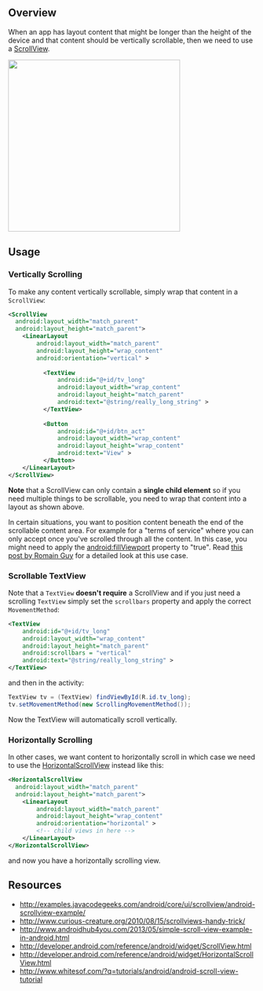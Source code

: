 ## Overview

When an app has layout content that might be longer than the height of the device and that content should be vertically scrollable, then we need to use a [ScrollView](http://developer.android.com/reference/android/widget/ScrollView.html).

<img src="https://i.imgur.com/1TaIN6g.gif" width="350" />

## Usage

### Vertically Scrolling

To make any content vertically scrollable, simply wrap that content in a `ScrollView`:

```xml
<ScrollView
  android:layout_width="match_parent"
  android:layout_height="match_parent">
    <LinearLayout
        android:layout_width="match_parent"
        android:layout_height="wrap_content"
        android:orientation="vertical" >   
        
          <TextView
              android:id="@+id/tv_long"
              android:layout_width="wrap_content"
              android:layout_height="match_parent"
              android:text="@string/really_long_string" >
          </TextView>
  
          <Button
              android:id="@+id/btn_act"
              android:layout_width="wrap_content"
              android:layout_height="wrap_content"
              android:text="View" >
          </Button>
    </LinearLayout>
</ScrollView>
```

**Note** that a ScrollView can only contain a **single child element** so if you need multiple things to be scrollable, you need to wrap that content into a layout as shown above. 

In certain situations, you want to position content beneath the end of the scrollable content area. For example for a "terms of service" where you can only accept once you've scrolled through all the content. In this case, you might need to apply the [android:fillViewport](http://developer.android.com/reference/android/widget/ScrollView.html#attr_android:fillViewport) property to "true". Read [this post by Romain Guy](http://www.curious-creature.org/2010/08/15/scrollviews-handy-trick/) for a detailed look at this use case.

### Scrollable TextView

Note that a `TextView` **doesn't require** a ScrollView and if you just need a scrolling `TextView` simply set the `scrollbars` property and apply the correct `MovementMethod`:

```xml
<TextView
    android:id="@+id/tv_long"
    android:layout_width="wrap_content"
    android:layout_height="match_parent"
    android:scrollbars = "vertical"
    android:text="@string/really_long_string" >
</TextView>
```

and then in the activity:

```java
TextView tv = (TextView) findViewById(R.id.tv_long);
tv.setMovementMethod(new ScrollingMovementMethod());
```

Now the TextView will automatically scroll vertically.

### Horizontally Scrolling

In other cases, we want content to horizontally scroll in which case we need to use the [HorizontalScrollView](http://developer.android.com/reference/android/widget/HorizontalScrollView.html) instead like this:

```xml
<HorizontalScrollView
  android:layout_width="match_parent"
  android:layout_height="match_parent">
    <LinearLayout
        android:layout_width="match_parent"
        android:layout_height="wrap_content"
        android:orientation="horizontal" >   
        <!-- child views in here -->
    </LinearLayout>
</HorizontalScrollView>
```

and now you have a horizontally scrolling view.

## Resources

* <http://examples.javacodegeeks.com/android/core/ui/scrollview/android-scrollview-example/>
* <http://www.curious-creature.org/2010/08/15/scrollviews-handy-trick/>
* <http://www.androidhub4you.com/2013/05/simple-scroll-view-example-in-android.html>
* <http://developer.android.com/reference/android/widget/ScrollView.html>
* <http://developer.android.com/reference/android/widget/HorizontalScrollView.html>
* <http://www.whitesof.com/?q=tutorials/android/android-scroll-view-tutorial>